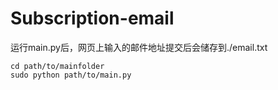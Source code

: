 # Subscription-email
运行main.py后，网页上输入的邮件地址提交后会储存到./email.txt
```
cd path/to/mainfolder
sudo python path/to/main.py
```
